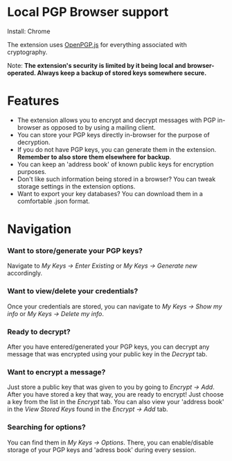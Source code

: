 # Local PGP Browser support

Install: Chrome

The extension uses [OpenPGP.js](https://openpgpjs.org/) for everything associated with cryptography.

Note: **The extension's security is limited by it being local and browser-operated. Always keep a backup of stored keys somewhere secure.**

# Features

* The extension allows you to encrypt and decrypt messages with PGP in-browser as opposed to by using a mailing client.
* You can store your PGP keys directly in-browser for the purpose of decryption.
* If you do not have PGP keys, you can generate them in the extension. **Remember to also store them elsewhere for backup**.
* You can keep an 'address book' of known public keys for encryption purposes.
* Don't like such information being stored in a browser? You can tweak storage settings in the extension options.
* Want to export your key databases? You can download them in a comfortable .json format.

# Navigation

### Want to store/generate your PGP keys?

Navigate to *My Keys -> Enter Existing* or *My Keys -> Generate new* accordingly.

### Want to view/delete your credentials?

Once your credentials are stored, you can navigate to *My Keys -> Show my info* or *My Keys -> Delete my info*.

### Ready to decrypt?

After you have entered/generated your PGP keys, you can decrypt any message that was encrypted using your public key in the *Decrypt* tab.

### Want to encrypt a message?

Just store a public key that was given to you by going to *Encrypt -> Add*. After you have stored a key that way, you are ready to encrypt! Just choose a key from the list in the *Encrypt* tab. You can also view your 'address book' in the *View Stored Keys* found in the *Encrypt -> Add* tab.

### Searching for options?

You can find them in *My Keys -> Options*. There, you can enable/disable storage of your PGP keys and 'adress book' during every session.